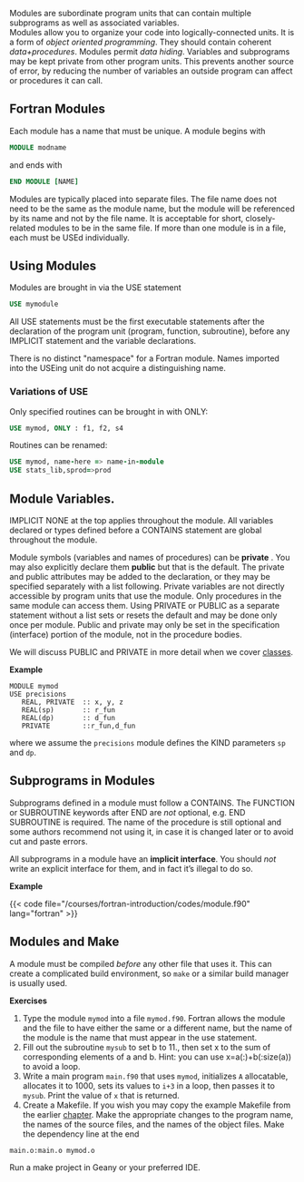 Modules are subordinate program units that can contain multiple subprograms as well as associated variables.  
Modules allow you to organize your code into logically-connected units.  It is a form of _object oriented programming_.
They should contain coherent _data+procedures_.
Modules permit _data hiding_.  Variables and subprograms may be kept private from other program units.  This prevents another source of error, by reducing the number of variables an outside program can affect or procedures it can call.

## Fortran Modules

Each module has a name that must be unique.  A module begins with
```fortran
MODULE modname
```
and ends with
```fortran
END MODULE [NAME]
```

Modules are typically placed into separate files.  The file name does not need to be the same as the module name, but the module will be referenced by its name and not by the file name.  It is acceptable for short, closely-related modules to be in the same file.  If more than one module is in a file, each must be USEd individually.

## Using Modules

Modules are brought in via the USE statement
```fortran
USE mymodule
```
All USE statements must be the first executable statements after the declaration of the program unit (program, function, subroutine), before any IMPLICIT statement and the variable declarations.

There is no distinct "namespace" for a Fortran module.  Names imported into the USEing unit do not acquire a distinguishing name.

### Variations of USE

Only specified routines can be brought in with ONLY:
```fortran
USE mymod, ONLY : f1, f2, s4
```

Routines can be renamed:
```fortran
USE mymod, name-here => name-in-module
USE stats_lib,sprod=>prod
```

## Module Variables.

IMPLICIT NONE at the top applies throughout the module.
All variables declared or types defined before a CONTAINS statement are global throughout the module.

Module symbols (variables and names of procedures) can be __private__ .  You may also explicitly declare them __public__ but that is the default.
The private and public attributes may be added to the declaration, or they may be specified separately with a list following.
Private variables are not directly accessible by program units that use the module.  Only procedures in the same module can access them.
Using PRIVATE or PUBLIC as a separate statement without a list sets or resets the default and may be done only once per module.  Public and private may only be set in the specification (interface) portion of the module, not in the procedure bodies.

We will discuss PUBLIC and PRIVATE in more detail when we cover [classes](/courses/fortran-introduction/more_classes).

**Example**
```
MODULE mymod
USE precisions
   REAL, PRIVATE  :: x, y, z
   REAL(sp)       :: r_fun
   REAL(dp)       :: d_fun
   PRIVATE        ::r_fun,d_fun
```
where we assume the `precisions` module defines the KIND parameters `sp` and `dp`.

## Subprograms in Modules

Subprograms defined in a module must follow a CONTAINS.
The FUNCTION or SUBROUTINE keywords after END are _not_ optional, e.g. END SUBROUTINE is required.  The name of the procedure is still optional and some authors recommend not using it, in case it is changed later or to avoid cut and paste errors.

All subprograms in a module have an __implicit interface__.  You should *not* write an explicit interface for them, and in fact it’s illegal to do so.

**Example**

{{< code file="/courses/fortran-introduction/codes/module.f90" lang="fortran" >}}

## Modules and Make

A module must be compiled _before_ any other file that uses it.  This can create a complicated build environment, so `make` or a similar build manager is usually used.

**Exercises**

1. Type the module `mymod` into a file `mymod.f90`.
Fortran allows the module and the file to have either the same or a different name, but the name of the module is the name that must appear in the use statement.
2. Fill out the subroutine `mysub` to set b to 11., then set x to the sum of corresponding elements of a and b.  Hint: you can use x=a(:)+b(:size(a)) to avoid a loop.
3. Write a main program `main.f90` that uses `mymod`, initializes `A` allocatable, allocates it to 1000, sets its values to `i+3` in a loop, then passes it to `mysub`.   Print the value of `x` that is returned.
4. Create a Makefile.  If you wish you may copy the example Makefile from the earlier [chapter](/courses/fortran_introdution/make).  Make the appropriate changes to the program name, the names of the source files, and the names of the object files.  Make the dependency line at the end
```make
main.o:main.o mymod.o
```
Run a make project in Geany or your preferred IDE.

